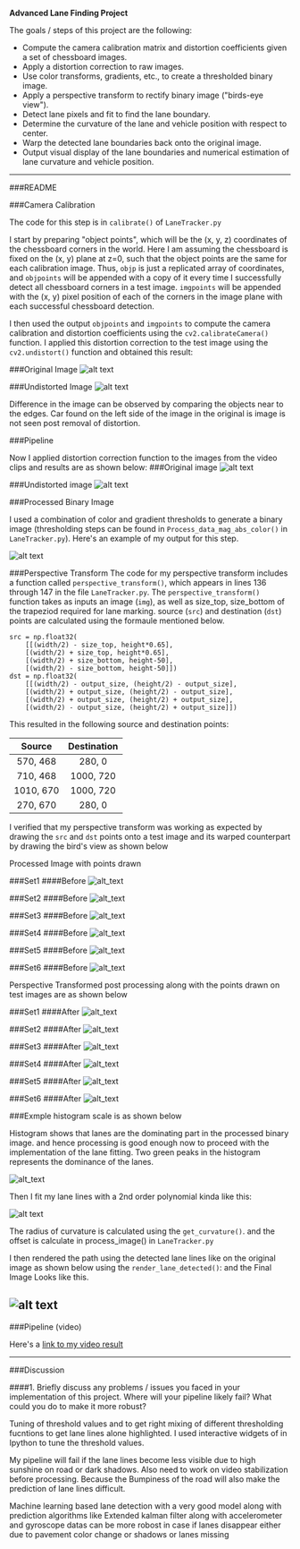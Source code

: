 
**Advanced Lane Finding Project**

The goals / steps of this project are the following:

* Compute the camera calibration matrix and distortion coefficients given a set of chessboard images.
* Apply a distortion correction to raw images.
* Use color transforms, gradients, etc., to create a thresholded binary image.
* Apply a perspective transform to rectify binary image ("birds-eye view").
* Detect lane pixels and fit to find the lane boundary.
* Determine the curvature of the lane and vehicle position with respect to center.
* Warp the detected lane boundaries back onto the original image.
* Output visual display of the lane boundaries and numerical estimation of lane curvature and vehicle position.

[//]: # (Image References)

[image1]: ./output_images/original_image.jpg "Original Image"
[image2]: ./output_images/undistorted_image.jpg "Undistorted Image"
[image3]: ./output_images/Original_lanes.jpg "Original Lanes Image"
[image4]: ./output_images/Undistored_lanes.jpg "Undistorted Lanes Image"
[image5]: ./output_images/lanes_bird_view.jpg "Lanes bird view"
[image6]: ./output_images/tracked_Lanes.jpg "Tracked Lanes"
[image7]: ./output_images/lane_fitting.jpg "Lane fitting"
[image8]: ./output_images/color_fit_lanes.jpg "Fit Visual"
[image9]: ./output_images/Finaloutput.jpg "Output"
[video10]: ./project_output_final.mp4 "Video"
[image16]: ./output_images/binary_wrapped0.jpg "Binary_wrapped 0"
[image17]: ./output_images/binary_wrapped1.jpg "Binary_wrapped 1"
[image18]: ./output_images/binary_wrapped2.jpg "Binary_wrapped 2"
[image19]: ./output_images/binary_wrapped3.jpg "Binary_wrapped 3"
[image20]: ./output_images/binary_wrapped4.jpg "Binary_wrapped 4"
[image21]: ./output_images/binary_wrapped5.jpg "Binary_wrapped 5"
[image10]: ./output_images/with_window0.jpg "Post Perscpective 0"
[image11]: ./output_images/with_window1.jpg "Post Perscpective 1"
[image12]: ./output_images/with_window2.jpg "Post Perscpective 2"
[image13]: ./output_images/with_window3.jpg "Post Perscpective 3"
[image14]: ./output_images/with_window4.jpg "Post Perscpective 4"
[image15]: ./output_images/with_window5.jpg "Post Perscpective 5"
[image22]: ./output_images/binary_wrapped.jpg "Processed Binary Images"
[image23]: ./output_images/Process_with_window.jpg "Perspective Images"
[image24]: ./output_images/histogram_comparision.png "Histogram"


---
###README

###Camera Calibration

The code for this step is in `calibrate()` of `LaneTracker.py`

I start by preparing "object points", which will be the (x, y, z) coordinates of the chessboard corners in the world. Here I am assuming the chessboard is fixed on the (x, y) plane at z=0, such that the object points are the same for each calibration image.  Thus, `objp` is just a replicated array of coordinates, and `objpoints` will be appended with a copy of it every time I successfully detect all chessboard corners in a test image.  `imgpoints` will be appended with the (x, y) pixel position of each of the corners in the image plane with each successful chessboard detection.  

I then used the output `objpoints` and `imgpoints` to compute the camera calibration and distortion coefficients using the `cv2.calibrateCamera()` function.  I applied this distortion correction to the test image using the `cv2.undistort()` function and obtained this result: 

###Original Image
![alt text][image1]

###Undistorted Image
![alt text][image2]

Difference in the image can be observed by comparing the objects near to the edges. Car found on the left side of the image in the original is image is not seen post removal of distortion.

###Pipeline

Now I applied distortion correction function to the images from the video clips and results are as shown below:
###Original image
![alt text][image3]

###Undistorted image
![alt text][image4]

###Processed Binary Image

I used a combination of color and gradient thresholds to generate a binary image (thresholding steps can be found in `Process_data_mag_abs_color()` in `LaneTracker.py`).  Here's an example of my output for this step. 

![alt text][image6]

###Perspective Transform
The code for my perspective transform includes a function called `perspective_transform()`, which appears in lines 136 through 147 in the file `LaneTracker.py`.  The `perspective_transform()` function takes as inputs an image (`img`), as well as size_top, size_bottom of the trapeziod required for lane marking.  source (`src`) and destination (`dst`) points are calculated using the formaule mentioned below.

```
src = np.float32(
    [[(width/2) - size_top, height*0.65],
    [(width/2) + size_top, height*0.65],
    [(width/2) + size_bottom, height-50],
    [(width/2) - size_bottom, height-50]])
dst = np.float32(
    [[(width/2) - output_size, (height/2) - output_size],
    [(width/2) + output_size, (height/2) - output_size],
    [(width/2) + output_size, (height/2) + output_size],
    [(width/2) - output_size, (height/2) + output_size]])

```
This resulted in the following source and destination points:

| Source        | Destination   | 
|:-------------:|:-------------:| 
| 570, 468      | 280, 0        | 
| 710, 468      | 1000, 720     |
| 1010, 670     | 1000, 720     |
| 270, 670      | 280, 0        |

I verified that my perspective transform was working as expected by drawing the `src` and `dst` points onto a test image and its warped counterpart by drawing the bird's view as shown below

Processed Image with points drawn 

###Set1
####Before
![alt_text][image10]

###Set2
####Before
![alt_text][image11]

###Set3
####Before
![alt_text][image12]

###Set4
####Before
![alt_text][image13]

###Set5
####Before
![alt_text][image14]

###Set6
####Before
![alt_text][image15]


Perspective Transformed post processing along with the points drawn on test images are as shown below

###Set1
####After
![alt_text][image16]

###Set2
####After
![alt_text][image17]

###Set3
####After
![alt_text][image18]

###Set4
####After
![alt_text][image19]

###Set5
####After
![alt_text][image20]

###Set6
####After
![alt_text][image21]

###Exmple histogram scale is as shown below

Histogram shows that lanes are the dominating part in the processed binary image. and hence processing is good enough now to proceed with the implementation of the lane fitting. Two green peaks in the histogram represents the dominance of the lanes.  

![alt_text][image24]

Then I fit my lane lines with a 2nd order polynomial kinda like this:

![alt text][image7]

The radius of curvature is calculated using the `get_curvature()`. and the offset is calculate in process_image() in `LaneTracker.py`

I then rendered the path using the detected lane lines like on the original image as shown below using the `render_lane_detected()`:
and the Final Image Looks like this.

![alt text][image9]
---

###Pipeline (video)

Here's a [link to my video result](./project_output_final.mp4)

---
###Discussion

####1. Briefly discuss any problems / issues you faced in your implementation of this project.  Where will your pipeline likely fail?  What could you do to make it more robust?

Tuning of threshold values and to get right mixing of different thresholding fucntions to get lane lines alone highlighted. I used interactive widgets of in Ipython to tune the threshold values.  

My pipeline will fail if the lane lines become less visible due to high sunshine on road or dark shadows. Also need to work on video stabilization before processing. Because the Bumpiness of the road will also make the prediction of lane lines difficult. 

Machine learning based lane detection with a very good model along with prediction algorithms like Extended kalman filter along with accelerometer and gyroscope datas can be more robost in case if lanes disappear either due to pavement color change or shadows or lanes missing 


